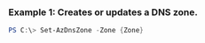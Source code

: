 ### Example 1: Creates or updates a DNS zone.
```powershell
PS C:\> Set-AzDnsZone -Zone {Zone}
```

